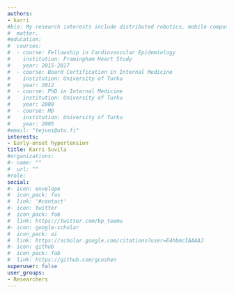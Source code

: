 ```yaml
---
authors:
- karri
#bio: My research interests include distributed robotics, mobile computing and programmable
#  matter.
#education:
#  courses:
#  - course: Fellowship in Cardiovascular Epidemiology
#    institution: Framingham Heart Study
#    year: 2015-2017
#  - course: Board Certification in Internal Medicine
#    institution: University of Turku
#    year: 2012
#  - course: PhD in Internal Medicine
#    institution: University of Turku
#    year: 2008
#  - course: MD
#    institution: University of Turku
#    year: 2005
#email: "tejuni@utu.fi"
interests:
- Early-onset hypertension
title: Karri Suvila
#organizations:
#- name: ""
#  url: ""
#role:
social:
#- icon: envelope
#  icon_pack: fas
#  link: '#contact'
#- icon: twitter
#  icon_pack: fab
#  link: https://twitter.com/bp_teemu
#- icon: google-scholar
#  icon_pack: ai
#  link: https://scholar.google.com/citations?user=E4hbmcIAAAAJ
#- icon: github
#  icon_pack: fab
#  link: https://github.com/gcushen
superuser: false
user_groups:
- Researchers
---
```

